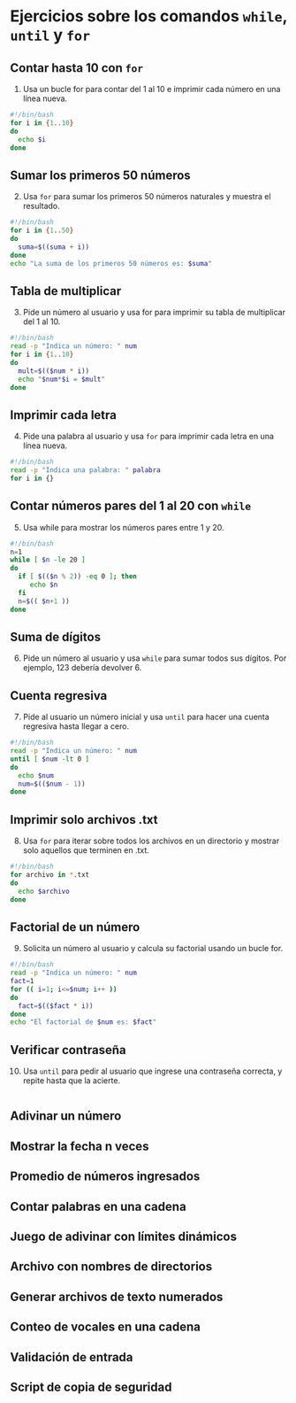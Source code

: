 # Ejercicios sobre los comandos `while`, `until` y `for`

## Contar hasta 10 con `for`

1. Usa un bucle for para contar del 1 al 10 e imprimir cada número en una línea nueva.

```bash
#!/bin/bash
for i in {1..10}
do
  echo $i
done
``` 

## Sumar los primeros 50 números

2. Usa `for` para sumar los primeros 50 números naturales y muestra el resultado.
 
```bash
#!/bin/bash
for i in {1..50}
do
  suma=$((suma + i))
done
echo "La suma de los primeros 50 números es: $suma"
```

## Tabla de multiplicar

3. Pide un número al usuario y usa for para imprimir su tabla de multiplicar del 1 al 10.

```bash
#!/bin/bash
read -p "Indica un número: " num
for i in {1..10}
do
  mult=$(($num * i))
  echo "$num*$i = $mult"
done
```

## Imprimir cada letra

4. Pide una palabra al usuario y usa `for` para imprimir cada letra en una línea nueva.

```bash
#!/bin/bash
read -p "Indica una palabra: " palabra
for i in {}

```

## Contar números pares del 1 al 20 con `while`

5. Usa while para mostrar los números pares entre 1 y 20.

```bash
#!/bin/bash
n=1
while [ $n -le 20 ]
do
  if [ $(($n % 2)) -eq 0 ]; then
     echo $n
  fi
  n=$(( $n+1 ))
done
```  

## Suma de dígitos

6. Pide un número al usuario y usa `while` para sumar todos sus dígitos. Por ejemplo, 123 debería devolver 6.


## Cuenta regresiva

7. Pide al usuario un número inicial y usa `until` para hacer una cuenta regresiva hasta llegar a cero.
   
```bash
#!/bin/bash
read -p "Indica un número: " num
until [ $num -lt 0 ]
do
  echo $num
  num=$(($num - 1))
done
```

## Imprimir solo archivos .txt

8. Usa `for` para iterar sobre todos los archivos en un directorio y mostrar solo aquellos que terminen en .txt.

```bash
#!/bin/bash
for archivo in *.txt
do
  echo $archivo
done
```

## Factorial de un número

9. Solicita un número al usuario y calcula su factorial usando un bucle for.

```bash
#!/bin/bash
read -p "Indica un número: " num
fact=1
for (( i=1; i<=$num; i++ ))
do
  fact=$(($fact * i))
done
echo "El factorial de $num es: $fact"
```

## Verificar contraseña

10. Usa `until` para pedir al usuario que ingrese una contraseña correcta, y repite hasta que la acierte.

```bash

```

## Adivinar un número

## Mostrar la fecha n veces

## Promedio de números ingresados

## Contar palabras en una cadena

## Juego de adivinar con límites dinámicos

## Archivo con nombres de directorios

## Generar archivos de texto numerados

## Conteo de vocales en una cadena

## Validación de entrada

## Script de copia de seguridad

